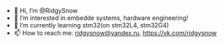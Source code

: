 - 👋 Hi, I’m @RidgySnow
- 👀 I’m interested in embedde systems, hardware engineering!
- 🌱 I’m currently learning stm32(on stm32L4, stm32G4)
- 📫 How to reach me: ridgysnow@yandex.ru, https://vk.com/ridgysnow

<!---
RidgySnow/RidgySnow is a ✨ special ✨ repository because its `README.md` (this file) appears on your GitHub profile.
You can click the Preview link to take a look at your changes.
--->
